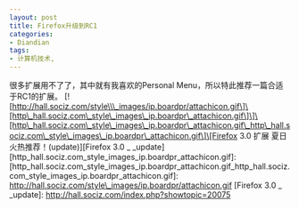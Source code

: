 ```yaml
---
layout: post
title: Firefox升级到RC1
categories:
- Diandian
tags:
- 计算机技术, 
---
```

很多扩展用不了了，其中就有我喜欢的Personal Menu，所以特此推荐一篇合适于RC1的扩展。 \[!\[http://hall.sociz.com/style\\\_images/ip.boardpr/attachicon.gif\]\[http\_hall.sociz.com\_style\_images\_ip.boardpr\_attachicon.gif\]\]\[http\_hall.sociz.com\_style\_images\_ip.boardpr\_attachicon.gif\_http\_hall.sociz.com\_style\_images\_ip.boardpr\_attachicon.gif\]\[Firefox 3.0 扩展 夏日火热推荐！(update)\]\[Firefox 3.0 \_ \_update\] \[http\_hall.sociz.com\_style\_images\_ip.boardpr\_attachicon.gif\]: \[http\_hall.sociz.com\_style\_images\_ip.boardpr\_attachicon.gif\_http\_hall.sociz.com\_style\_images\_ip.boardpr\_attachicon.gif\]: http://hall.sociz.com/style\_images/ip.boardpr/attachicon.gif \[Firefox 3.0 \_ \_update\]: http://hall.sociz.com/index.php?showtopic=20075